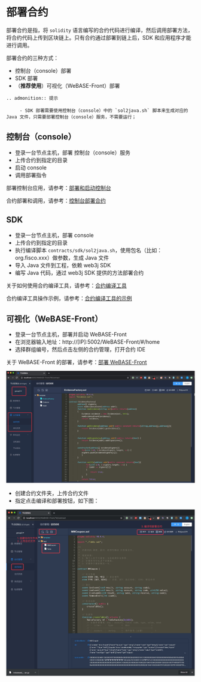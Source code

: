 


# 部署合约

部署合约是指，将 `solidity` 语言编写的合约代码进行编译，然后调用部署方法，将合约代码上传到区块链上。只有合约通过部署到链上后，SDK 和应用程序才能进行调用。

部署合约的三种方式：
* 控制台（console）部署
* SDK 部署
* （**推荐使用**）可视化（WeBASE-Front）部署

```eval_rst
.. admonition:: 提示

     - SDK 部署需要使用控制台（console）中的 `sol2java.sh` 脚本来生成对应的 Java 文件，只需要部署控制台（console）服务，不需要运行；
```


## 控制台（console）

* 登录一台节点主机，部署 控制台（console）服务
* 上传合约到指定的目录
* 启动 console
* 调用部署指令

部署控制台应用，请参考：[部署和启动控制台](https://fisco-bcos-documentation.readthedocs.io/zh_CN/latest/docs/console/console_of_java_sdk.html#id2)

合约部署和调用，请参考：[控制台部署合约](https://fisco-bcos-documentation.readthedocs.io/zh_CN/latest/docs/console/console_of_java_sdk.html#id15)


## SDK
* 登录一台节点主机，部署 console
* 上传合约到指定的目录
* 执行编译脚本 `contracts/sdk/sol2java.sh`，使用包名（比如：org.fisco.xxx）做参数，生成 Java 文件
* 导入 Java 文件到工程，依赖 web3j SDK
* 编写 Java 代码，通过 web3j SDK 提供的方法部署合约

关于如何使用合约编译工具，请参考：[合约编译工具](https://fisco-bcos-documentation.readthedocs.io/zh_CN/latest/docs/console/console_of_java_sdk.html#id5)

合约编译工具操作示例，请参考：[合约编译工具的示例](https://fisco-bcos-documentation.readthedocs.io/zh_CN/latest/docs/tutorial/sdk_application.html#id7)

## 可视化（WeBASE-Front）

* 登录一台节点主机，部署并启动 WeBASE-Front
* 在浏览器输入地址：http://[IP]:5002/WeBASE-Front/#/home
* 选择群组编号，然后点击左侧的合约管理，打开合约 IDE

关于 WeBASE-Front 的部署，请参考：[部署 WeBASE-Front](https://webasedoc.readthedocs.io/zh_CN/latest/docs/WeBASE-Front/install.html)

![](../../images/webase-front-solidity-ide.jpg)


* 创建合约文件夹，上传合约文件
* 指定点击编译和部署按钮，如下图：

![](../../images/webase-front-deploy-contract.jpg)












